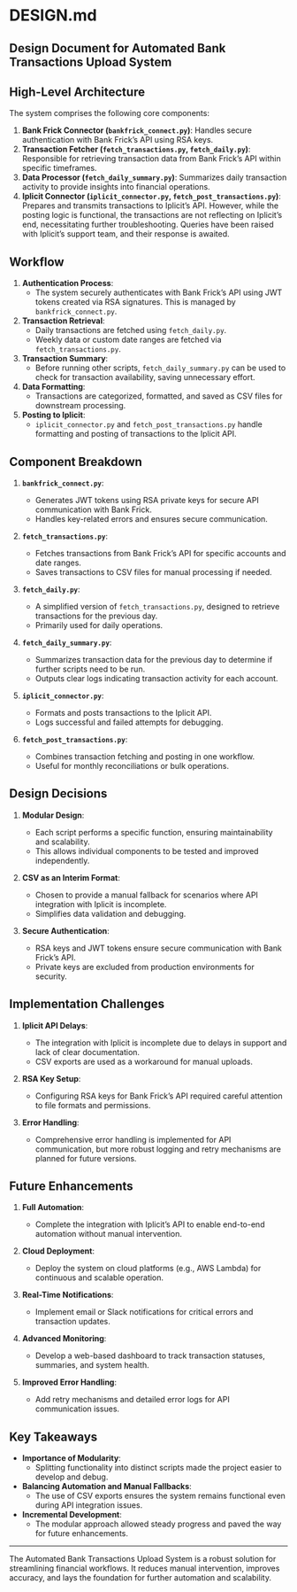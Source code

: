 # DESIGN.md

## Design Document for Automated Bank Transactions Upload System

## High-Level Architecture
The system comprises the following core components:
1. **Bank Frick Connector (`bankfrick_connect.py`)**: Handles secure authentication with Bank Frick’s API using RSA keys.
2. **Transaction Fetcher (`fetch_transactions.py`, `fetch_daily.py`)**: Responsible for retrieving transaction data from Bank Frick’s API within specific timeframes.
3. **Data Processor (`fetch_daily_summary.py`)**: Summarizes daily transaction activity to provide insights into financial operations.
4. **Iplicit Connector (`iplicit_connector.py`, `fetch_post_transactions.py`)**: Prepares and transmits transactions to Iplicit’s API. However, while the posting logic is functional, the transactions are not reflecting on Iplicit’s end, necessitating further troubleshooting. Queries have been raised with Iplicit’s support team, and their response is awaited.

## Workflow
1. **Authentication Process**:
   - The system securely authenticates with Bank Frick’s API using JWT tokens created via RSA signatures. This is managed by `bankfrick_connect.py`.
2. **Transaction Retrieval**:
   - Daily transactions are fetched using `fetch_daily.py`.
   - Weekly data or custom date ranges are fetched via `fetch_transactions.py`.
3. **Transaction Summary**:
   - Before running other scripts, `fetch_daily_summary.py` can be used to check for transaction availability, saving unnecessary effort.
4. **Data Formatting**:
   - Transactions are categorized, formatted, and saved as CSV files for downstream processing.
5. **Posting to Iplicit**:
   - `iplicit_connector.py` and `fetch_post_transactions.py` handle formatting and posting of transactions to the Iplicit API.

## Component Breakdown
1. **`bankfrick_connect.py`**:
   - Generates JWT tokens using RSA private keys for secure API communication with Bank Frick.
   - Handles key-related errors and ensures secure communication.

2. **`fetch_transactions.py`**:
   - Fetches transactions from Bank Frick’s API for specific accounts and date ranges.
   - Saves transactions to CSV files for manual processing if needed.

3. **`fetch_daily.py`**:
   - A simplified version of `fetch_transactions.py`, designed to retrieve transactions for the previous day.
   - Primarily used for daily operations.

4. **`fetch_daily_summary.py`**:
   - Summarizes transaction data for the previous day to determine if further scripts need to be run.
   - Outputs clear logs indicating transaction activity for each account.

5. **`iplicit_connector.py`**:
   - Formats and posts transactions to the Iplicit API.
   - Logs successful and failed attempts for debugging.

6. **`fetch_post_transactions.py`**:
   - Combines transaction fetching and posting in one workflow.
   - Useful for monthly reconciliations or bulk operations.

## Design Decisions
1. **Modular Design**:
   - Each script performs a specific function, ensuring maintainability and scalability.
   - This allows individual components to be tested and improved independently.

2. **CSV as an Interim Format**:
   - Chosen to provide a manual fallback for scenarios where API integration with Iplicit is incomplete.
   - Simplifies data validation and debugging.

3. **Secure Authentication**:
   - RSA keys and JWT tokens ensure secure communication with Bank Frick’s API.
   - Private keys are excluded from production environments for security.

## Implementation Challenges
1. **Iplicit API Delays**:
   - The integration with Iplicit is incomplete due to delays in support and lack of clear documentation.
   - CSV exports are used as a workaround for manual uploads.

2. **RSA Key Setup**:
   - Configuring RSA keys for Bank Frick’s API required careful attention to file formats and permissions.

3. **Error Handling**:
   - Comprehensive error handling is implemented for API communication, but more robust logging and retry mechanisms are planned for future versions.

## Future Enhancements
1. **Full Automation**:
   - Complete the integration with Iplicit’s API to enable end-to-end automation without manual intervention.

2. **Cloud Deployment**:
   - Deploy the system on cloud platforms (e.g., AWS Lambda) for continuous and scalable operation.

3. **Real-Time Notifications**:
   - Implement email or Slack notifications for critical errors and transaction updates.

4. **Advanced Monitoring**:
   - Develop a web-based dashboard to track transaction statuses, summaries, and system health.

5. **Improved Error Handling**:
   - Add retry mechanisms and detailed error logs for API communication issues.

## Key Takeaways
- **Importance of Modularity**:
   - Splitting functionality into distinct scripts made the project easier to develop and debug.
- **Balancing Automation and Manual Fallbacks**:
   - The use of CSV exports ensures the system remains functional even during API integration issues.
- **Incremental Development**:
   - The modular approach allowed steady progress and paved the way for future enhancements.

---

The Automated Bank Transactions Upload System is a robust solution for streamlining financial workflows. It reduces manual intervention, improves accuracy, and lays the foundation for further automation and scalability.
